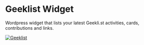 Geeklist Widget
=============

Wordpress widget that lists your latest Geekli.st activities, cards, contributions and links.

[![Geeklist](http://geekli.st/images/logo.png)](http://geekli.st/Eriks)